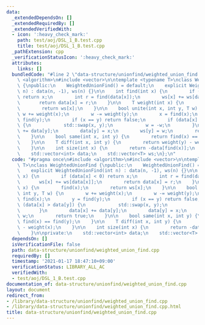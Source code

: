 ```yaml
---
data:
  _extendedDependsOn: []
  _extendedRequiredBy: []
  _extendedVerifiedWith:
  - icon: ':heavy_check_mark:'
    path: test/aoj/DSL_1_B.test.cpp
    title: test/aoj/DSL_1_B.test.cpp
  _pathExtension: cpp
  _verificationStatusIcon: ':heavy_check_mark:'
  attributes:
    links: []
  bundledCode: "#line 2 \"data-structure/unionfind/weighted_union_find.cpp\"\n#include\
    \ <algorithm>\n#include <vector>\n\ntemplate <typename T>\nclass WeightedUnionFind\
    \ {\npublic:\n    WeightedUnionFind() = default;\n    explicit WeightedUnionFind(int\
    \ n) : data(n, -1), ws(n) {}\n\n    int find(int x) {\n        if (data[x] < 0)\
    \ return x;\n        int r = find(data[x]);\n        ws[x] += ws[data[x]];\n \
    \       return data[x] = r;\n    }\n\n    T weight(int x) {\n        find(x);\n\
    \        return ws[x];\n    }\n\n    bool unite(int x, int y, T w) {\n       \
    \ w += weight(x);\n        w -= weight(y);\n        x = find(x);\n        y =\
    \ find(y);\n        if (x == y) return false;\n        if (data[x] > data[y])\
    \ {\n            std::swap(x, y);\n            w = -w;\n        }\n        data[x]\
    \ += data[y];\n        data[y] = x;\n        ws[y] = w;\n        return true;\n\
    \    }\n\n    bool same(int x, int y) {\n        return find(x) == find(y);\n\
    \    }\n\n    T diff(int x, int y) {\n        return weight(y) - weight(x);\n\
    \    }\n\n    int size(int x) {\n        return -data[find(x)];\n    }\n\nprivate:\n\
    \    std::vector<int> data;\n    std::vector<T> ws;\n};\n"
  code: "#pragma once\n#include <algorithm>\n#include <vector>\n\ntemplate <typename\
    \ T>\nclass WeightedUnionFind {\npublic:\n    WeightedUnionFind() = default;\n\
    \    explicit WeightedUnionFind(int n) : data(n, -1), ws(n) {}\n\n    int find(int\
    \ x) {\n        if (data[x] < 0) return x;\n        int r = find(data[x]);\n \
    \       ws[x] += ws[data[x]];\n        return data[x] = r;\n    }\n\n    T weight(int\
    \ x) {\n        find(x);\n        return ws[x];\n    }\n\n    bool unite(int x,\
    \ int y, T w) {\n        w += weight(x);\n        w -= weight(y);\n        x =\
    \ find(x);\n        y = find(y);\n        if (x == y) return false;\n        if\
    \ (data[x] > data[y]) {\n            std::swap(x, y);\n            w = -w;\n \
    \       }\n        data[x] += data[y];\n        data[y] = x;\n        ws[y] =\
    \ w;\n        return true;\n    }\n\n    bool same(int x, int y) {\n        return\
    \ find(x) == find(y);\n    }\n\n    T diff(int x, int y) {\n        return weight(y)\
    \ - weight(x);\n    }\n\n    int size(int x) {\n        return -data[find(x)];\n\
    \    }\n\nprivate:\n    std::vector<int> data;\n    std::vector<T> ws;\n};"
  dependsOn: []
  isVerificationFile: false
  path: data-structure/unionfind/weighted_union_find.cpp
  requiredBy: []
  timestamp: '2021-01-17 18:47:10+09:00'
  verificationStatus: LIBRARY_ALL_AC
  verifiedWith:
  - test/aoj/DSL_1_B.test.cpp
documentation_of: data-structure/unionfind/weighted_union_find.cpp
layout: document
redirect_from:
- /library/data-structure/unionfind/weighted_union_find.cpp
- /library/data-structure/unionfind/weighted_union_find.cpp.html
title: data-structure/unionfind/weighted_union_find.cpp
---
```

